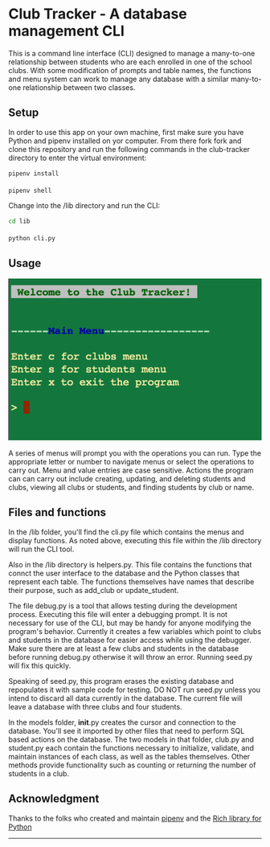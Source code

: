 
# Club Tracker - A database management CLI

This is a command line interface (CLI) designed to manage a many-to-one relationship between students who are each enrolled in one of the school clubs.  With some modification of prompts and table names, the functions and menu system can work to manage any database with a similar many-to-one relationship between two classes.

## Setup

In order to use this app on your own machine, first make sure you have Python and pipenv installed on yor computer.  From there fork fork and clone this repository and run the following commands in the club-tracker directory to enter the virtual environment:

```bash
pipenv install

pipenv shell
```
Change into the /lib directory and run the CLI:

```bash
cd lib

python cli.py
```

## Usage

![](https://github.com/apatari/club-tracker/blob/main/CLIMain.png) 

A series of menus will prompt you with the operations you can run.  Type the appropriate letter or number to navigate menus or select the operations to carry out.  Menu and value entries are case sensitive.  Actions the program can can carry out include creating, updating, and deleting students and clubs, viewing all clubs or students, and finding students by club or name.   

## Files and functions

In the /lib folder, you'll find the cli.py file which contains the menus and display functions.  As noted above, executing this file within the /lib directory will run the CLI tool.  

Also in the /lib directory is helpers.py.  This file contains the functions that connct the user interface to the database and the Python classes that represent each table.  The functions themselves have names that describe their purpose, such as add_club or update_student.  

The file debug.py is a tool that allows testing during the development process.  Executing this file will enter a debugging prompt.  It is not necessary for use of the CLI, but may be handy for anyone modifying the program's behavior.  Currently it creates a few variables which point to clubs and students in the database for easier access while using the debugger.  Make sure there are at least a few clubs and students in the database before running debug.py otherwise it will throw an error.  Running seed.py will fix this quickly. 

Speaking of seed.py, this program erases the existing database and repopulates it with sample code for testing.  DO NOT run seed.py unless you intend to discard all data currently in the database.  The current file will leave a database with three clubs and four students.

In the models folder, __init__.py creates the cursor and connection to the database.  You'll see it imported by other files that need to perform SQL based actions on the database.  The two models in that folder, club.py and student.py each contain the functions necessary to initialize, validate, and maintain instances of each class, as well as the tables themselves.  Other methods provide functionality such as counting or returning the number of students in a club.

## Acknowledgment

Thanks to the folks who created and maintain [pipenv](https://pipenv.pypa.io/en/latest/) and the [Rich library for Python](https://rich.readthedocs.io/en/stable/introduction.html)




---
